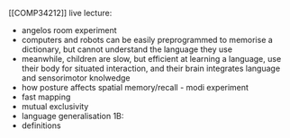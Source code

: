 [[COMP34212]] live lecture:
- angelos room experiment
- computers and robots can be easily preprogrammed to memorise a dictionary, but cannot understand the language they use
- meanwhile, children are slow, but efficient at learning a language, use their body for situated interaction, and their brain integrates language and sensorimotor knolwedge
- how posture affects spatial memory/recall - modi experiment
- fast mapping
- mutual exclusivity
- language generalisation
1B:
- definitions
